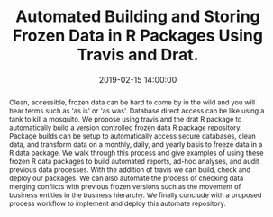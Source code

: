 ---
title: Automated Building and Storing Frozen Data in R Packages Using Travis and Drat.
event: Conference on Statistical Practice 
event_url: https://ww2.amstat.org/meetings/csp/2019/
date: 2019-02-15 14:00:00
location: New Orleans, Louisiana

summary: Proposed process workflow to implement and deploy automated data repository.
abstract: "Clean, accessible, frozen data can be hard to come by in the wild and you will hear terms such as 'as is' or 'as was'. Database direct access can be like using a tank to kill a mosquito. We propose using travis and the drat R package to automatically build a version controlled frozen data R package repository. Package builds can be setup to automatically access secure databases, clean data, and transform data on a monthly, daily, and yearly basis to freeze data in a R data package. We walk through this process and give examples of using these frozen R data packages to build automated reports, ad-hoc analyses, and audit previous data processes. With the addition of travis we can build, check and deploy our packages. We can also automate the process of checking data merging conflicts with previous frozen versions such as the movement of business entities in the business hierarchy. We finally conclude with a proposed process workflow to implement and deploy this automate repository."

authors: [BenBarnard]
tags: []

# Is this a featured talk? (true/false)
featured: false

image:
  caption: 'Image credit: [**Unsplash**](https://unsplash.com/photos/bzdhc5b3Bxs)'
  focal_point: Right

links:
url_code: ""
url_pdf: ""
url_slides: ""
url_video: ""
---